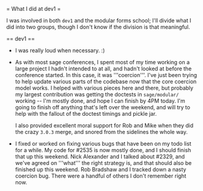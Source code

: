 = What I did at dev1 =

I was involved in both `dev1` and the modular forms school; I'll divide what I did into two groups, though I don't know if the division is that meaningful.

== dev1 ==

 * I was really loud when necessary. :)

 * As with most sage conferences, I spent most of my time working on a large project I hadn't intended to at all, and hadn't looked at before the conference started. In this case, it was '''coercion'''. I've just been trying to help update various parts of the codebase now that the core coercion model works. I helped with various pieces here and there, but probably my largest contribution was getting the doctests in `sage/modular/` working -- I'm mostly done, and hope I can finish by 4PM today. I'm going to finish off anything that's left over the weekend, and will try to help with the fallout of the doctest timings and pickle jar.

   I also provided excellent moral support for Rob and Mike when they did the crazy `3.0.3` merge, and snored from the sidelines the whole way.

 * I fixed or worked on fixing various bugs that have been on my todo list for a while. My code for #2535 is now mostly done, and I should finish that up this weekend. Nick Alexander and I talked about #2329, and we've agreed on '''what''' the right strategy is, and that should also be finished up this weekend. Rob Bradshaw and I tracked down a nasty coercion bug. There were a handful of others I don't remember right now.
